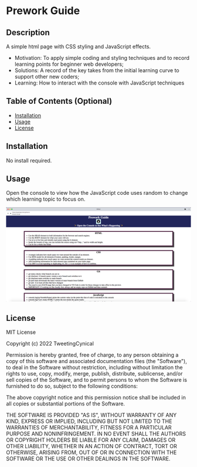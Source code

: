 # Prework Guide

## Description

A simple html page with CSS styling and JavaScript effects.

- Motivation: To apply simple coding and styling techniques and to record learning points for beginner web developers;
- Solutions: A record of the key takes from the initial learning curve to support other new coders;
- Learning: How to interact with the console with JavaScript techniques

## Table of Contents (Optional)

- [Installation](#installation)
- [Usage](#usage)
- [License](#license)

## Installation

No install required.

## Usage

Open the console to view how the JavaScript code uses random to change which learning topic to focus on.

![alt text](assets/images/screenshot.png)

## License

MIT License

Copyright (c) 2022 TweetingCynical

Permission is hereby granted, free of charge, to any person obtaining a copy of this software and associated documentation files (the "Software"), to deal in the Software without restriction, including without limitation the rights to use, copy, modify, merge, publish, distribute, sublicense, and/or sell copies of the Software, and to permit persons to whom the Software is furnished to do so, subject to the following conditions:

The above copyright notice and this permission notice shall be included in all copies or substantial portions of the Software.

THE SOFTWARE IS PROVIDED "AS IS", WITHOUT WARRANTY OF ANY KIND, EXPRESS OR IMPLIED, INCLUDING BUT NOT LIMITED TO THE WARRANTIES OF MERCHANTABILITY, FITNESS FOR A PARTICULAR PURPOSE AND NONINFRINGEMENT. IN NO EVENT SHALL THE AUTHORS OR COPYRIGHT HOLDERS BE LIABLE FOR ANY CLAIM, DAMAGES OR OTHER LIABILITY, WHETHER IN AN ACTION OF CONTRACT, TORT OR OTHERWISE, ARISING FROM, OUT OF OR IN CONNECTION WITH THE SOFTWARE OR THE USE OR OTHER DEALINGS IN THE SOFTWARE.
